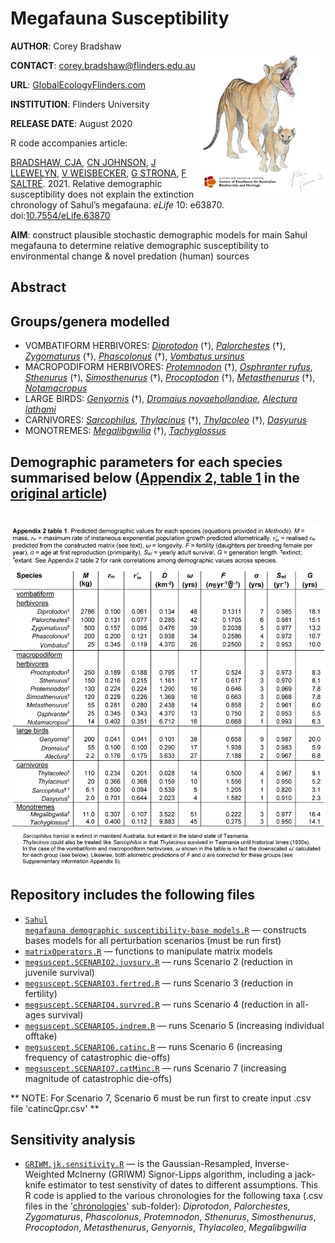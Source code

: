 # Megafauna Susceptibility
<img align="right" src="thylacine.png" alt="thylacine" width="200" style="margin-top: 20px">

<strong>AUTHOR</strong>: Corey Bradshaw

<strong>CONTACT</strong>: corey.bradshaw@flinders.edu.au

<strong>URL</strong>: <a href="http://GlobalEcologyFlinders.com">GlobalEcologyFlinders.com</a>

<strong>INSTITUTION</strong>: Flinders University

<strong>RELEASE DATE</strong>: August 2020

R code accompanies article: 

<a href="http://www.flinders.edu.au/people/corey.bradshaw">BRADSHAW, CJA</a>, <a href="https://www.utas.edu.au/profiles/staff/biological-sciences/chris-johnson">CN JOHNSON</a>, <a href="http://www.flinders.edu.au/people/john.llewelyn">J LLEWELYN</a>, <a href="https://researchnow.flinders.edu.au/en/persons/vera-weisbecker">V WEISBECKER</a>, <a href="https://researchportal.helsinki.fi/en/persons/giovanni-strona">G STRONA</a>, <a href="http://www.flinders.edu.au/people/frederik.saltre">F SALTRÉ</a>. 2021. Relative demographic susceptibility does not explain the extinction chronology of Sahul’s megafauna. <i>eLife</i> 10: e63870. doi:<a href="http://doi.org/10.7554/eLife.63870">10.7554/eLife.63870</a>

<strong>AIM</strong>: construct plausible stochastic demographic models for main Sahul megafauna to determine relative demographic susceptibility to environmental change & novel predation (human) sources

## Abstract

## Groups/genera modelled
- VOMBATIFORM HERBIVORES: <a href="https://australian.museum/learn/australia-over-time/extinct-animals/diprotodon-optatum/"><i>Diprotodon</i></a> (†), <a href="https://australian.museum/learn/animals/mammals/palorchestes-azeal/"><i>Palorchestes</i></a> (†), <a href="http://www.megafauna.com.au/view/megafauna/zygomaturus-trilobus"><i>Zygomaturus</i></a> (†), <a href="http://www.seamonsters.qm.qld.gov.au/sitecore/content/QM%20Micro/Project%20DIG/Home/research/tropical-megafauna/species/phascolonus"><i>Phascolonus</i></a> (†), <a href="https://australian.museum/learn/animals/mammals/common-wombat/"><i>Vombatus ursinus</i></a>
- MACROPODIFORM HERBIVORES: <a href="http://www.seamonsters.qm.qld.gov.au/sitecore/content/QM%20Micro/Project%20DIG/Home/research/tropical-megafauna/species/protemnodon"><i>Protemnodon</i></a> (†), <a href="https://australian.museum/learn/animals/mammals/red-kangaroo/"><i>Osphranter rufus</i></a>, <a href="https://en.wikipedia.org/wiki/Sthenurus"><i>Sthenurus</i></a> (†), <a href="http://www.megafauna.com.au/view/megafauna/simosthenurus-occidentalis"><i>Simosthenurus</i></a> (†), <a href="https://australian.museum/learn/australia-over-time/extinct-animals/procoptodon-goliah/"><i>Procoptodon</i></a> (†), <a href="https://en.wikipedia.org/wiki/Sthenurinae"><i>Metasthenurus</i></a> (†), <a href="https://bie.ala.org.au/species/urn:lsid:biodiversity.org.au:afd.taxon:4bd05bcb-614d-40b0-b81f-75ac14ea4afd"><i>Notamacropus</i></a>
- LARGE BIRDS: <a href="https://australian.museum/learn/australia-over-time/extinct-animals/genyornis-newtoni/"><i>Genyornis</i></a> (†), <a href="https://www.birdlife.org.au/bird-profile/emu"><i>Dromaius novaehollandiae</i></a>, <a href="https://www.birdlife.org.au/bird-profile/australian-brush-turkey"><i>Alectura lathami</i></a>
- CARNIVORES: <a href="https://australian.museum/learn/animals/mammals/tasmanian-devil/"><i>Sarcophilus</i></a>, <a href="https://australian.museum/learn/australia-over-time/extinct-animals/the-thylacine/"><i>Thylacinus</i></a> (†), <a href="https://australian.museum/learn/animals/mammals/thylacoleo-carnifex/"><i>Thylacoleo</i></a> (†), <a href="https://australian.museum/learn/animals/mammals/spotted-tailed-quoll/"><i>Dasyurus</i></a>
- MONOTREMES: <a href="https://www.artistwd.com/joyzine/australia/articles/megafauna/megalibgwilia_ramsayi.php"><i>Megalibgwilia</i></a> (†), <a href="https://www.bushheritage.org.au/species/echidna"><i>Tachyglossus</i></a>

## Demographic parameters for each species summarised below (<a href="https://elifesciences.org/articles/63870#app2table1">Appendix 2, table 1</a> in the <a href="http://doi.org/10.7554/eLife.63870">original article</a>)
<a href="https://elifesciences.org/articles/63870#app2table1"><img src="Appendix 2 table 1.png" alt="Appendix 2 table 1" style="margin-top: 20px"></a>

## Repository includes the following files
- <a href="https://github.com/cjabradshaw/MegafaunaSusceptibility/blob/master/Sahul%20megafauna%20demographic%20susceptibility-base%20models.R"><code>Sahul megafauna demographic susceptibility-base models.R</code></a> — constructs bases models for all perturbation scenarios (must be run first)
- <a href="https://github.com/cjabradshaw/MegafaunaSusceptibility/blob/master/matrixOperators.r"><code>matrixOperators.R</code></a> — functions to manipulate matrix models
- <a href="https://github.com/cjabradshaw/MegafaunaSusceptibility/blob/master/megsuscept.SCENARIO2.juvsurv.R"><code>megsuscept.SCENARIO2.juvsurv.R</code></a> — runs Scenario 2 (reduction in juvenile survival)
- <a href="https://github.com/cjabradshaw/MegafaunaSusceptibility/blob/master/megsuscept.SCENARIO3.fertred.R"><code>megsuscept.SCENARIO3.fertred.R</code></a> — runs Scenario 3 (reduction in fertility)
- <a href="https://github.com/cjabradshaw/MegafaunaSusceptibility/blob/master/megsuscept.SCENARIO4.survred.R"><code>megsuscept.SCENARIO4.survred.R</code></a> — runs Scenario 4 (reduction in all-ages survival)
- <a href="https://github.com/cjabradshaw/MegafaunaSusceptibility/blob/master/megsuscept.SCENARIO5.indrem.R"><code>megsuscept.SCENARIO5.indrem.R</code></a> — runs Scenario 5 (increasing individual offtake)
- <a href="https://github.com/cjabradshaw/MegafaunaSusceptibility/blob/master/megsuscept.SCENARIO6.catinc.R"><code>megsuscept.SCENARIO6.catinc.R</code></a> — runs Scenario 6 (increasing frequency of catastrophic die-offs)
- <a href="https://github.com/cjabradshaw/MegafaunaSusceptibility/blob/master/megsuscept.SCENARIO7.catMinc.R"><code>megsuscept.SCENARIO7.catMinc.R</code></a> — runs Scenario 7 (increasing magnitude of catastrophic die-offs)

** NOTE: For Scenario 7, Scenario 6 must be run first to create input .csv file 'catincQpr.csv' **

## Sensitivity analysis
- <a href="https://github.com/cjabradshaw/MegafaunaSusceptibility/blob/master/GRIWM.jk.sensitivity.R"><code>GRIWM.jk.sensitivity.R</code></a> — is the Gaussian-Resampled, Inverse-Weighted McInerny (GRIWM) Signor-Lipps algorithm, including a jack-knife estimator to test senstivity of dates to different assumptions. This R code is applied to the various chronologies for the following taxa (.csv files in the '<a href="https://github.com/cjabradshaw/MegafaunaSusceptibility/tree/master/chronologies">chronologies</a>' sub-folder): <i>Diprotodon</i>, <i>Palorchestes</i>, <i>Zygomaturus</i>, <i>Phascolonus</i>, <i>Protemnodon</i>, <i>Sthenurus</i>, <i>Simosthenurus</i>, <i>Procoptodon</i>, <i>Metasthenurus</i>, <i>Genyornis</i>, <i>Thylacoleo</i>, <i>Megalibgwilia</i>
